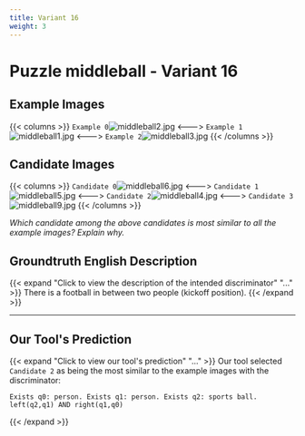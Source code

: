 ```yaml
---
title: Variant 16
weight: 3
---
```


# Puzzle middleball - Variant 16

## Example Images
{{< columns >}}
`Example 0`![middleball2.jpg](/natscene-data/images/middleball2.jpg)
<--->
`Example 1`![middleball1.jpg](/natscene-data/images/middleball1.jpg)
<--->
`Example 2`![middleball3.jpg](/natscene-data/images/middleball3.jpg)
{{< /columns >}}

## Candidate Images
{{< columns >}}
`Candidate 0`![middleball6.jpg](/natscene-data/images/middleball6.jpg)
<--->
`Candidate 1`![middleball5.jpg](/natscene-data/images/middleball5.jpg)
<--->
`Candidate 2`![middleball4.jpg](/natscene-data/images/middleball4.jpg)
<--->
`Candidate 3`![middleball9.jpg](/natscene-data/images/middleball9.jpg)
{{< /columns >}}

*Which candidate among the above candidates is most similar to all the example images? Explain why.*

## Groundtruth English Description

{{< expand "Click to view the description of the intended discriminator" "..." >}}
There is a football in between two people (kickoff position).
{{< /expand >}}

---



## Our Tool's Prediction

{{< expand "Click to view our tool's prediction" "..." >}}
Our tool selected `Candidate 2` as being the most similar to the example images with the discriminator:
```plaintext
Exists q0: person. Exists q1: person. Exists q2: sports ball. left(q2,q1) AND right(q1,q0)
```
{{< /expand >}}
